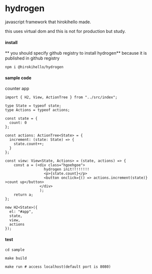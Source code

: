 # hydrogen

javascript framework that hirokihello made.

this uses virtual dom and this is not for production but study.

#### install

** you should specify github registry to install hydrogen**
because it is published in github registry
```
npm i @hirokihello/hydrogen 
```

#### sample code

counter app
```
import { H2, View, ActionTree } from "../src/index";

type State = typeof state;
type Actions = typeof actions;

const state = {
  count: 0
};

const actions: ActionTree<State> = {
  increment: (state: State) => {
    state.count++;
  }
};

const view: View<State, Actions> = (state, actions) => {
    const a = (<div class="hgoehgoe">
                  hydrogen init!!!!!!!!
                  <p>{state.count}</p>
                  <button onclick={() => actions.increment(state)} >count up</button>
                </div>
                );
    return a;
};

new H2<State>({
  el: "#app",
  state,
  view,
  actions
});
```

#### test

```
cd sample

make build

make run # access localhost(default port is 8080)
```
